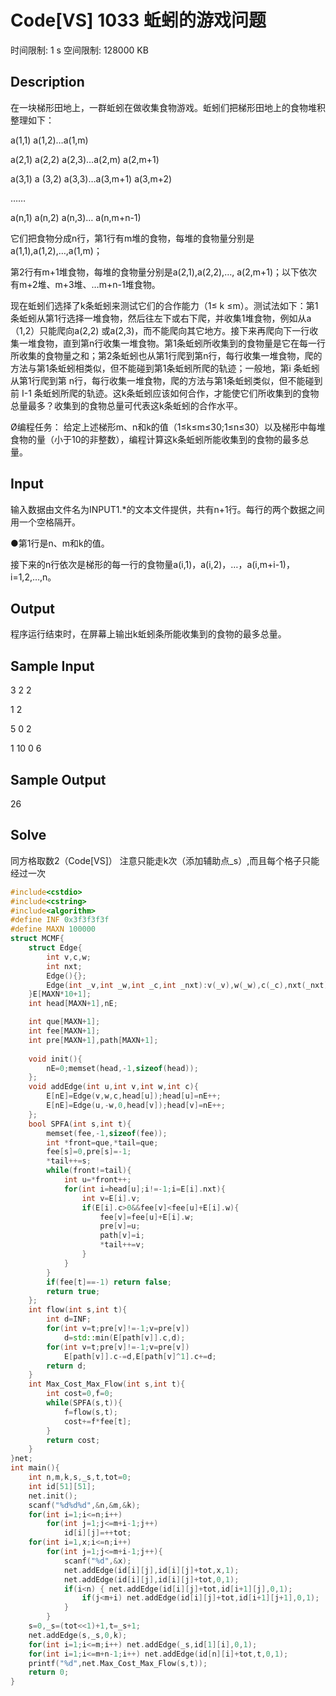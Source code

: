 # Code[VS] 1033 蚯蚓的游戏问题
时间限制: 1 s 空间限制: 128000 KB

## Description

在一块梯形田地上，一群蚯蚓在做收集食物游戏。蚯蚓们把梯形田地上的食物堆积整理如下：

a(1,1) a(1,2)…a(1,m)

a(2,1) a(2,2) a(2,3)…a(2,m) a(2,m+1)

a(3,1) a (3,2) a(3,3)…a(3,m+1) a(3,m+2)

……

a(n,1) a(n,2) a(n,3)… a(n,m+n-1)

它们把食物分成n行，第1行有m堆的食物，每堆的食物量分别是a(1,1),a(1,2),…,a(1,m)；

第2行有m+1堆食物，每堆的食物量分别是a(2,1),a(2,2),…, a(2,m+1)；以下依次有m+2堆、m+3堆、…m+n-1堆食物。

现在蚯蚓们选择了k条蚯蚓来测试它们的合作能力（1≤ k ≤m）。测试法如下：第1条蚯蚓从第1行选择一堆食物，然后往左下或右下爬，并收集1堆食物，例如从a（1,2）只能爬向a(2,2) 或a(2,3)，而不能爬向其它地方。接下来再爬向下一行收集一堆食物，直到第n行收集一堆食物。第1条蚯蚓所收集到的食物量是它在每一行所收集的食物量之和；第2条蚯蚓也从第1行爬到第n行，每行收集一堆食物，爬的方法与第1条蚯蚓相类似，但不能碰到第1条蚯蚓所爬的轨迹；一般地，第i 条蚯蚓从第1行爬到第 n行，每行收集一堆食物，爬的方法与第1条蚯蚓类似，但不能碰到前 I-1 条蚯蚓所爬的轨迹。这k条蚯蚓应该如何合作，才能使它们所收集到的食物总量最多？收集到的食物总量可代表这k条蚯蚓的合作水平。

Ø编程任务：
给定上述梯形m、n和k的值（1≤k≤m≤30;1≤n≤30）以及梯形中每堆食物的量（小于10的非整数），编程计算这k条蚯蚓所能收集到的食物的最多总量。

## Input

输入数据由文件名为INPUT1.*的文本文件提供，共有n+1行。每行的两个数据之间用一个空格隔开。

●第1行是n、m和k的值。

接下来的n行依次是梯形的每一行的食物量a(i,1)，a(i,2)，…，a(i,m+i-1)，i=1,2,…,n。

## Output

程序运行结束时，在屏幕上输出k蚯蚓条所能收集到的食物的最多总量。

## Sample Input

3 2 2

1 2

5 0 2

1 10 0 6

## Sample Output

26

## Solve

同方格取数2（Code[VS]）
注意只能走k次（添加辅助点_s）,而且每个格子只能经过一次

```cpp
#include<cstdio>
#include<cstring>
#include<algorithm>
#define INF 0x3f3f3f3f
#define MAXN 100000
struct MCMF{
	struct Edge{
		int v,c,w;
		int nxt;
		Edge(){};
		Edge(int _v,int _w,int _c,int _nxt):v(_v),w(_w),c(_c),nxt(_nxt){};
	}E[MAXN*10+1];
	int head[MAXN+1],nE;

	int que[MAXN+1];
	int fee[MAXN+1];
	int pre[MAXN+1],path[MAXN+1];
	
	void init(){
		nE=0;memset(head,-1,sizeof(head));
	};
	void addEdge(int u,int v,int w,int c){
		E[nE]=Edge(v,w,c,head[u]);head[u]=nE++;
		E[nE]=Edge(u,-w,0,head[v]);head[v]=nE++;
	};
	bool SPFA(int s,int t){
		memset(fee,-1,sizeof(fee));
		int *front=que,*tail=que;
		fee[s]=0,pre[s]=-1;
		*tail++=s;
		while(front!=tail){
			int u=*front++;
			for(int i=head[u];i!=-1;i=E[i].nxt){
				int v=E[i].v;
				if(E[i].c>0&&fee[v]<fee[u]+E[i].w){
					fee[v]=fee[u]+E[i].w;
					pre[v]=u;
					path[v]=i;
					*tail++=v;
				}
			}
		}
		if(fee[t]==-1) return false;
		return true;
	};
	int flow(int s,int t){
		int d=INF;
		for(int v=t;pre[v]!=-1;v=pre[v])
			d=std::min(E[path[v]].c,d);
		for(int v=t;pre[v]!=-1;v=pre[v])
			E[path[v]].c-=d,E[path[v]^1].c+=d;
		return d; 
	}
	int Max_Cost_Max_Flow(int s,int t){
		int cost=0,f=0;
		while(SPFA(s,t)){
			f=flow(s,t);
			cost+=f*fee[t];
		}
		return cost;
	}
}net;
int main(){
	int n,m,k,s,_s,t,tot=0;
	int id[51][51];
	net.init();
	scanf("%d%d%d",&n,&m,&k);
	for(int i=1;i<=n;i++)
		for(int j=1;j<=m+i-1;j++) 
			id[i][j]=++tot;
	for(int i=1,x;i<=n;i++)
		for(int j=1;j<=m+i-1;j++){
			scanf("%d",&x);
			net.addEdge(id[i][j],id[i][j]+tot,x,1);
			net.addEdge(id[i][j],id[i][j]+tot,0,1);
			if(i<n) { net.addEdge(id[i][j]+tot,id[i+1][j],0,1);
				if(j<m+i) net.addEdge(id[i][j]+tot,id[i+1][j+1],0,1);
			}
		}
	s=0,_s=(tot<<1)+1,t=_s+1;
	net.addEdge(s,_s,0,k);
	for(int i=1;i<=m;i++) net.addEdge(_s,id[1][i],0,1);
	for(int i=1;i<=m+n-1;i++) net.addEdge(id[n][i]+tot,t,0,1);
	printf("%d",net.Max_Cost_Max_Flow(s,t));
	return 0;
}
```